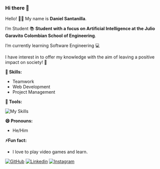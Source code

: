 ### Hi there 👋

Hello! 👋🏻 My name is **Daniel Santanilla**.

I’m Student 📚 **Student with a focus on Artificial Intelligence at the Julio Garavito Colombian School of Engineering**.

I’m currently learning Software Engineering 💻

I have interest in to offer my knowledge with the aim of leaving a positive impact on society! 🙋

**🚀 Skills:**

* Teamwork
* Web Development
* Project Management

**🧰 Tools:**

![My Skills](https://skillicons.dev/icons?i=html,css,js,react,tailwind,bootstrap,git,github,vscode,idea,pycharm,py,tensorflow,md,latex,java,maven,gradle,spring,mysql,mongo,postman,bash,windows,linux,aws,azure&perline=9)

**😄 Pronouns:**

* He/Him

**⚡Fun fact:**

* I love to play video games and learn.

[![GitHub](https://skillicons.dev/icons?i=github)](https://www.github.com/ELS4NTA/) [![Linkedin](https://skillicons.dev/icons?i=linkedin)](https://www.linkedin.com/in/daniel-antonio-santanilla-arias-els4nta/) [![Instagram](https://skillicons.dev/icons?i=instagram)](https://www.instagram.com/daniel_antoni03/)
